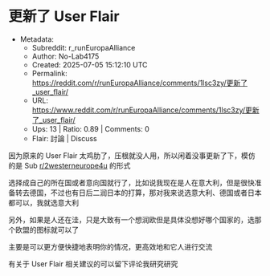 # 更新了 User Flair

- Metadata:
  - Subreddit: r_runEuropaAlliance
  - Author: No-Lab4175
  - Created: 2025-07-05 15:12:10 UTC
  - Permalink: https://reddit.com/r/runEuropaAlliance/comments/1lsc3zy/更新了_user_flair/
  - URL: https://www.reddit.com/r/runEuropaAlliance/comments/1lsc3zy/更新了_user_flair/
  - Ups: 13 | Ratio: 0.89 | Comments: 0
  - Flair: 討論 | Discuss


因为原来的 User Flair
太鸡肋了，压根就没人用，所以闲着没事更新了下，模仿的是 Sub
[r/2westerneurope4u](/r/2westerneurope4u) 的形式

选择成自己的所在国或者意向国就行了，比如说我现在是人在意大利，但是很快准备转去德国，不过也有日后二润日本的打算，那对我来说选意大利、德国或者日本都可以，我就选意大利

另外，如果是人还在洼，只是大致有一个想润欧但是具体没想好哪个国家的，选那个欧盟的图标就可以了

主要是可以更方便快捷地表明你的情况，更高效地和它人进行交流

有关于 User Flair 相关建议的可以留下评论我研究研究

